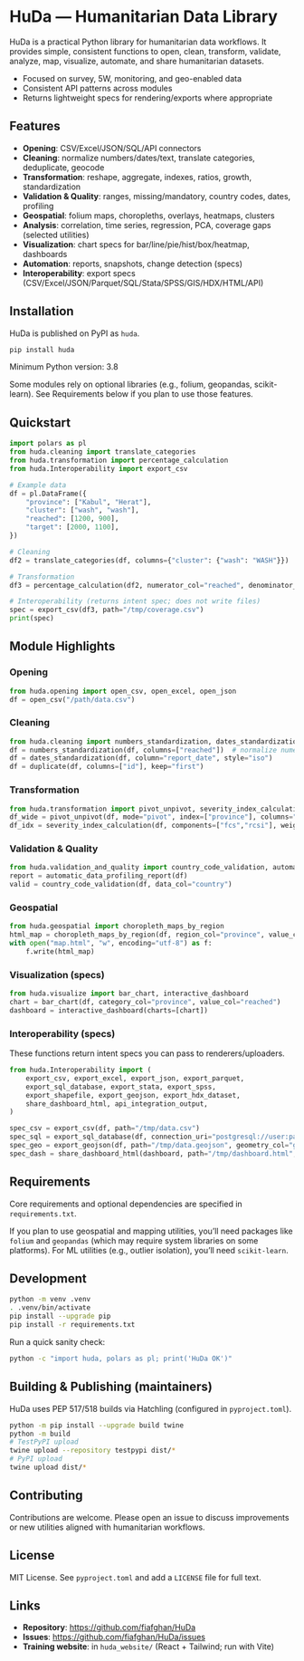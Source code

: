 # HuDa — Humanitarian Data Library

HuDa is a practical Python library for humanitarian data workflows. It provides simple, consistent functions to open, clean, transform, validate, analyze, map, visualize, automate, and share humanitarian datasets.

- Focused on survey, 5W, monitoring, and geo-enabled data
- Consistent API patterns across modules
- Returns lightweight specs for rendering/exports where appropriate

## Features
- **Opening**: CSV/Excel/JSON/SQL/API connectors
- **Cleaning**: normalize numbers/dates/text, translate categories, deduplicate, geocode
- **Transformation**: reshape, aggregate, indexes, ratios, growth, standardization
- **Validation & Quality**: ranges, missing/mandatory, country codes, dates, profiling
- **Geospatial**: folium maps, choropleths, overlays, heatmaps, clusters
- **Analysis**: correlation, time series, regression, PCA, coverage gaps (selected utilities)
- **Visualization**: chart specs for bar/line/pie/hist/box/heatmap, dashboards
- **Automation**: reports, snapshots, change detection (specs)
- **Interoperability**: export specs (CSV/Excel/JSON/Parquet/SQL/Stata/SPSS/GIS/HDX/HTML/API)

## Installation
HuDa is published on PyPI as `huda`.

```bash
pip install huda
```

Minimum Python version: 3.8

Some modules rely on optional libraries (e.g., folium, geopandas, scikit-learn). See Requirements below if you plan to use those features.

## Quickstart
```python
import polars as pl
from huda.cleaning import translate_categories
from huda.transformation import percentage_calculation
from huda.Interoperability import export_csv

# Example data
df = pl.DataFrame({
    "province": ["Kabul", "Herat"],
    "cluster": ["wash", "wash"],
    "reached": [1200, 900],
    "target": [2000, 1100],
})

# Cleaning
df2 = translate_categories(df, columns={"cluster": {"wash": "WASH"}})

# Transformation
df3 = percentage_calculation(df2, numerator_col="reached", denominator_col="target", output_col="coverage_pct")

# Interoperability (returns intent spec; does not write files)
spec = export_csv(df3, path="/tmp/coverage.csv")
print(spec)
```

## Module Highlights

### Opening
```python
from huda.opening import open_csv, open_excel, open_json
df = open_csv("/path/data.csv")
```

### Cleaning
```python
from huda.cleaning import numbers_standardization, dates_standardization, duplicate
df = numbers_standardization(df, columns=["reached"])  # normalize numeric fields
df = dates_standardization(df, column="report_date", style="iso")
df = duplicate(df, columns=["id"], keep="first")
```

### Transformation
```python
from huda.transformation import pivot_unpivot, severity_index_calculation
df_wide = pivot_unpivot(df, mode="pivot", index=["province"], columns="cluster", values="reached")
df_idx = severity_index_calculation(df, components=["fcs","rcsi"], weights={"fcs":0.6,"rcsi":0.4})
```

### Validation & Quality
```python
from huda.validation_and_quality import country_code_validation, automatic_data_profiling_report
report = automatic_data_profiling_report(df)
valid = country_code_validation(df, data_col="country")
```

### Geospatial
```python
from huda.geospatial import choropleth_maps_by_region
html_map = choropleth_maps_by_region(df, region_col="province", value_col="reached", geojson_path="/path/afg_provinces.geojson")
with open("map.html", "w", encoding="utf-8") as f:
    f.write(html_map)
```

### Visualization (specs)
```python
from huda.visualize import bar_chart, interactive_dashboard
chart = bar_chart(df, category_col="province", value_col="reached")
dashboard = interactive_dashboard(charts=[chart])
```

### Interoperability (specs)
These functions return intent specs you can pass to renderers/uploaders.

```python
from huda.Interoperability import (
    export_csv, export_excel, export_json, export_parquet,
    export_sql_database, export_stata, export_spss,
    export_shapefile, export_geojson, export_hdx_dataset,
    share_dashboard_html, api_integration_output,
)

spec_csv = export_csv(df, path="/tmp/data.csv")
spec_sql = export_sql_database(df, connection_uri="postgresql://user:pass@host:5432/db", table_name="huda_export")
spec_geo = export_geojson(df, path="/tmp/data.geojson", geometry_col="geom")
spec_dash = share_dashboard_html(dashboard, path="/tmp/dashboard.html", embed_assets=True)
```

## Requirements
Core requirements and optional dependencies are specified in `requirements.txt`.

If you plan to use geospatial and mapping utilities, you’ll need packages like `folium` and `geopandas` (which may require system libraries on some platforms). For ML utilities (e.g., outlier isolation), you’ll need `scikit-learn`.

## Development
```bash
python -m venv .venv
. .venv/bin/activate
pip install --upgrade pip
pip install -r requirements.txt
```

Run a quick sanity check:
```bash
python -c "import huda, polars as pl; print('HuDa OK')"
```

## Building & Publishing (maintainers)
HuDa uses PEP 517/518 builds via Hatchling (configured in `pyproject.toml`).

```bash
python -m pip install --upgrade build twine
python -m build
# TestPyPI upload
twine upload --repository testpypi dist/*
# PyPI upload
twine upload dist/*
```

## Contributing
Contributions are welcome. Please open an issue to discuss improvements or new utilities aligned with humanitarian workflows.

## License
MIT License. See `pyproject.toml` and add a `LICENSE` file for full text.

## Links
- **Repository**: https://github.com/fiafghan/HuDa
- **Issues**: https://github.com/fiafghan/HuDa/issues
- **Training website**: in `huda_website/` (React + Tailwind; run with Vite)

